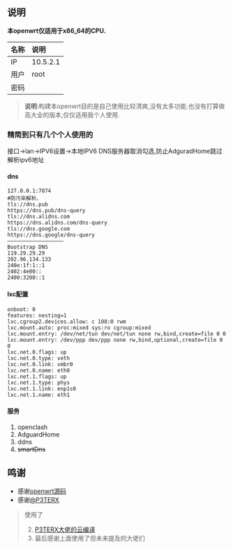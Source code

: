 ## 说明

**本openwrt仅适用于x86_64的CPU.**

  |名称 |说明 |
  |:----|:----|
  |IP| 10.5.2.1|
  |用户| root|
  |密码||

> **说明**:构建本openwrt目的是自己使用比较清爽,没有太多功能.也没有打算做高大全的版本,仅仅适用我个人使用.

### 精简到只有几个个人使用的
接口->lan->IPV6设置->本地IPV6 DNS服务器取消勾选,防止AdguradHome跳过解析ipv6地址

#### dns
```config
127.0.0.1:7874
#防污染解析、
tls://dns.pub
https://dns.pub/dns-query
tls://dns.alidns.com
https://dns.alidns.com/dns-query
tls://dns.google.com
https://dns.google/dns-query
——————————————————
Bootstrap DNS
119.29.29.29
202.96.134.133
240e:1f:1::1
2402:4e00::
2400:3200::1
```

#### lxc配置
```
onboot: 0
features: nesting=1
lxc.cgroup2.devices.allow: c 108:0 rwm
lxc.mount.auto: proc:mixed sys:ro cgroup:mixed
lxc.mount.entry: /dev/net/tun dev/net/tun none rw,bind,create=file 0 0
lxc.mount.entry: /dev/ppp dev/ppp none rw,bind,optional,create=file 0 0
lxc.net.0.flags: up
lxc.net.0.type: veth
lxc.net.0.link: vmbr0
lxc.net.0.name: eth0
lxc.net.1.flags: up
lxc.net.1.type: phys
lxc.net.1.link: enp1s0
lxc.net.1.name: eth1
```

#### 服务
  1. openclash
  2. AdguardHome
  3. ddns
  4. ~~smartDns~~

## 鸣谢

- 感谢[openwrt源码](https://github.com/openwrt/openwrt)
- 感谢[@P3TERX](https://github.com/P3TERX)

> 使用了
> 
>   2. [P3TERX大佬的云编译](https://github.com/P3TERX/Actions-OpenWrt)
>   5. 最后感谢上面使用了但未未提及的大佬们

